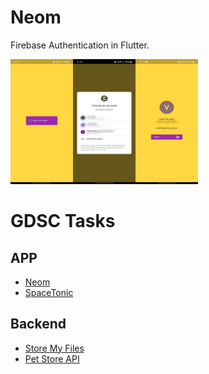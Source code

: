 # Neom

Firebase Authentication in Flutter.

<img src="assets/ss1.jpeg" alt= “” width="100" height="200"><img src="assets/ss2.jpeg" alt= “” width="100" height="200"><img src="assets/ss3.jpeg" alt= “” width="100" height="200">

# GDSC Tasks

## APP

- [Neom](https://github.com/vinay-04/Neom)
- [SpaceTonic](https://github.com/vinay-04/bmicalculator)

## Backend

- [Store My Files](https://github.com/vinay-04/StoreMyFiles)
- [Pet Store API](https://github.com/vinay-04/Pet-Store-API)
